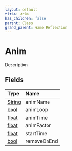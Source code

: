 ```yaml
---
layout: default
title: Anim
has_children: false
parent: Class
grand_parent: Game Reflection
---
```

# Anim
Description 

## Fields

| Type | Name |
|:----------|:--------------|
| [String](/riftbreaker-wiki/docs/game-reflection/components/string/) | animName |
| [bool](/riftbreaker-wiki/docs/game-reflection/components/bool/) | animLoop |
| [float](/riftbreaker-wiki/docs/game-reflection/components/float/) | animTime |
| [float](/riftbreaker-wiki/docs/game-reflection/components/float/) | animFactor |
| [float](/riftbreaker-wiki/docs/game-reflection/components/float/) | startTime |
| [bool](/riftbreaker-wiki/docs/game-reflection/components/bool/) | removeOnEnd |

